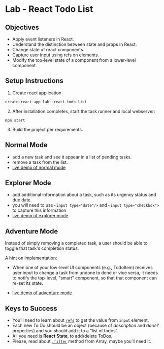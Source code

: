 # Lab - React Todo List

## Objectives
  * Apply event listeners in React.
  * Understand the distinction between state and props in React.
  * Change state of react components.
  * Capture user input using refs on elements.
  * Modify the top-level state of a component from a lower-level component.

## Setup Instructions

1. Create react application
  ```sh
  create-react-app lab--react-todo-list
  ```

2. After installation completes, start the task runner and local webserver:
  ```
  npm start
  ```

3. Build the project per requirements.


## Normal Mode

  - add a new task and see it appear in a list of pending tasks.
  - remove a task from the list.
  - [live demo of normal mode](https://arcane-wildwood-43309.herokuapp.com/#normal-mode)

## Explorer Mode

  - add additional information about a task, such as its urgency status and due date.
  - you will need to use `<input type="date"/>` and `<input type="checkbox">` to capture this information
  - [live demo of explorer mode](https://arcane-wildwood-43309.herokuapp.com/#explorer-mode)


## Adventure Mode

Instead of simply removing a completed task, a user should be able to toggle that task's completion status.

A hint on implementation:

  - When one of your low-level UI components (e.g., TodoItem) receives user input to change a task from undone to done or vice versa, it needs to notify the top-level, "smart" component, so that that component can re-set its state.


  - [live demo of adventure mode](https://arcane-wildwood-43309.herokuapp.com/#adventure-mode)

## Keys to Success

+ You’ll need to learn about [`refs`](https://reactjs.org/docs/refs-and-the-dom.html) to get the value from `input` element.
+ Each new To Do should be an object (because of _description_ and _done?_ properties) and you should add it to a “list of todos”.
+ All you need is **React State**, to add/delete ToDos.
+ Please, read about [`.filter`](https://developer.mozilla.org/en-US/docs/Web/JavaScript/Reference/Global_Objects/Array/filter) method from Array, maybe you’ll need it.
